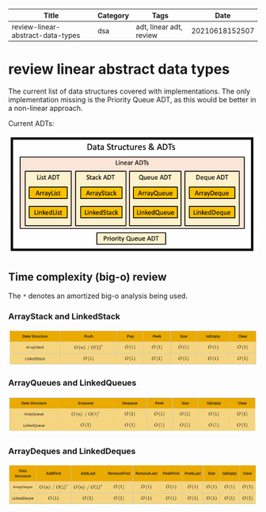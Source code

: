 |  Title | Category  | Tags  | Date |
| ------------ | ------------ | ------------ | ----|
| review-linear-abstract-data-types | dsa  | adt, linear adt, review  | 20210618152507 |

# review linear abstract data types
The current list of data structures covered with implementations. The only
implementation missing is the Priority Queue ADT, as this would be better in a
non-linear approach.

Current ADTs:


![A diagram with the currently covered ADT list](./20210618152601-img-1.png)


## Time complexity (big-o) review
The `*` denotes an amortized big-o analysis being used.

### ArrayStack and LinkedStack

![ArrayStack and LinkedStack big-o](./20210618152807-img-2.png)

### ArrayQueues and LinkedQueues

![ArrayQueue and LinkedQueue big-o](./20210618152817-img-3.png)

### ArrayDeques and LinkedDeques

![ArrayDeques and LinkedDeques big-o](./20210618152824-img-4.png)

